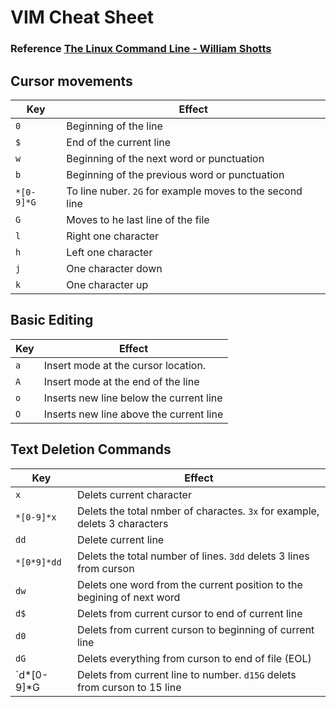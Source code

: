 VIM Cheat Sheet
===============

### Reference [The Linux Command Line - William Shotts](http://linuxcommand.org/tlcl.php)

Cursor movements
----------------
Key | Effect
----| ------
`0` | Beginning of the line
`$` |  End of the current line
`w` | Beginning of the next word or punctuation
`b` | Beginning of the previous word or punctuation
`*[0-9]*G` | To line nuber. `2G` for example moves to the second line
`G` | Moves to he last line of the file
`l` | Right one character
`h` | Left one character
`j` | One character down
`k` | One character up


Basic Editing
-------------

Key | Effect
----| ------
`a` | Insert mode at the cursor location.
`A` | Insert mode at the end of the line
`o` | Inserts new line below the current line
`O` | Inserts new line above the current line


Text Deletion Commands
----------------------

Key | Effect
----| ------
`x` | Delets current character
`*[0-9]*x` | Delets the total nmber of charactes. `3x` for example, delets 3 characters
`dd` | Delete current line
`*[0*9]*dd` | Delets the total number of lines. `3dd` delets 3 lines from curson 
`dw` | Delets one word from the current position to the begining of next word
`d$` | Delets from current cursor to end of current line
`d0` | Delets from current curson to beginning of current line
`dG` | Delets everything from curson to end of file (EOL)
`d*[0-9]*G | Delets from current line to number. `d15G` delets from curson to 15 line




 


